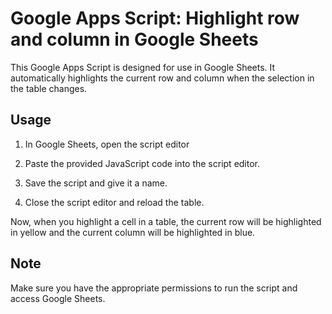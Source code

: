 # Google Apps Script: Highlight row and column in Google Sheets

This Google Apps Script is designed for use in Google Sheets. It automatically highlights the current row and column when the selection in the table changes.

## Usage

1. In Google Sheets, open the script editor

2. Paste the provided JavaScript code into the script editor.

3. Save the script and give it a name.

4. Close the script editor and reload the table.

Now, when you highlight a cell in a table, the current row will be highlighted in yellow and the current column will be highlighted in blue.

## Note

Make sure you have the appropriate permissions to run the script and access Google Sheets.

